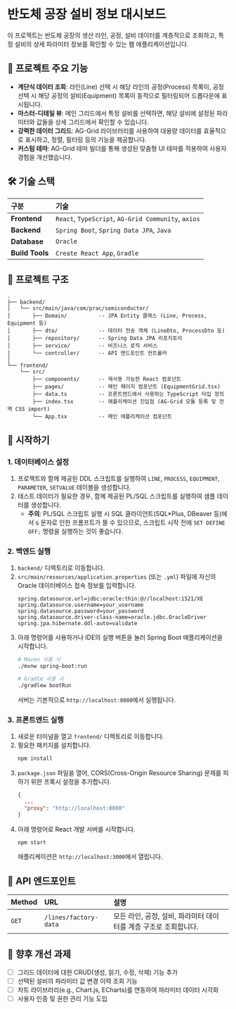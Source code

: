 # 반도체 공장 설비 정보 대시보드

이 프로젝트는 반도체 공장의 생산 라인, 공정, 설비 데이터를 계층적으로 조회하고, 특정 설비의 상세 파라미터 정보를 확인할 수 있는 웹 애플리케이션입니다.

## 📅 프로젝트 주요 기능

* **계단식 데이터 조회**: 라인(Line) 선택 시 해당 라인의 공정(Process) 목록이, 공정 선택 시 해당 공정의 설비(Equipment) 목록이 동적으로 필터링되어 드롭다운에 표시됩니다.
* **마스터-디테일 뷰**: 메인 그리드에서 특정 설비를 선택하면, 해당 설비에 설정된 파라미터와 값들을 상세 그리드에서 확인할 수 있습니다.
* **강력한 데이터 그리드**: AG-Grid 라이브러리를 사용하여 대용량 데이터를 효율적으로 표시하고, 정렬, 필터링 등의 기능을 제공합니다.
* **커스텀 테마**: AG-Grid 테마 빌더를 통해 생성된 맞춤형 UI 테마를 적용하여 사용자 경험을 개선했습니다.

## 🛠️ 기술 스택

| 구분      | 기술                                                                                                |
| :-------- |:--------------------------------------------------------------------------------------------------|
| **Frontend** | `React`, `TypeScript`, `AG-Grid Community`, `axios`                                               |
| **Backend** | `Spring Boot`, `Spring Data JPA`, `Java`                                                          |
| **Database** | `Oracle`                                                                                          |
| **Build Tools** | `Create React App`, `Gradle`                                                                      |

## 📁 프로젝트 구조

```
.
├── backend/
│   └── src/main/java/com/prac/semiconductor/
│       ├── Domain/          -- JPA Entity 클래스 (Line, Process, Equipment 등)
│       ├── dto/             -- 데이터 전송 객체 (LineDto, ProcessDto 등)
│       ├── repository/      -- Spring Data JPA 리포지토리
│       ├── service/         -- 비즈니스 로직 서비스
│       └── controller/      -- API 엔드포인트 컨트롤러
│
└── frontend/
    └── src/
        ├── components/      -- 재사용 가능한 React 컴포넌트
        ├── pages/           -- 메인 페이지 컴포넌트 (EquipmentGrid.tsx)
        ├── data.ts          -- 프론트엔드에서 사용하는 TypeScript 타입 정의
        ├── index.tsx        -- 애플리케이션 진입점 (AG-Grid 모듈 등록 및 전역 CSS import)
        └── App.tsx          -- 메인 애플리케이션 컴포넌트
```

## 🚀 시작하기

### 1\. 데이터베이스 설정

1.  프로젝트와 함께 제공된 DDL 스크립트를 실행하여 `LINE`, `PROCESS`, `EQUIPMENT`, `PARAMETER`, `SETVALUE` 테이블을 생성합니다.
2.  테스트 데이터가 필요한 경우, 함께 제공된 PL/SQL 스크립트를 실행하여 샘플 데이터를 생성합니다.
    * **주의**: PL/SQL 스크립트 실행 시 SQL 클라이언트(SQL\*Plus, DBeaver 등)에서 `&` 문자로 인한 프롬프트가 뜰 수 있으므로, 스크립트 시작 전에 `SET DEFINE OFF;` 명령을 실행하는 것이 좋습니다.

### 2\. 백엔드 실행

1.  `backend/` 디렉토리로 이동합니다.
2.  `src/main/resources/application.properties` (또는 `.yml`) 파일에 자신의 Oracle 데이터베이스 접속 정보를 입력합니다.
    ```properties
    spring.datasource.url=jdbc:oracle:thin:@//localhost:1521/XE
    spring.datasource.username=your_username
    spring.datasource.password=your_password
    spring.datasource.driver-class-name=oracle.jdbc.OracleDriver
    spring.jpa.hibernate.ddl-auto=validate
    ```
3.  아래 명령어를 사용하거나 IDE의 실행 버튼을 눌러 Spring Boot 애플리케이션을 시작합니다.
    ```bash
    # Maven 사용 시
    ./mvnw spring-boot:run

    # Gradle 사용 시
    ./gradlew bootRun
    ```
    서버는 기본적으로 `http://localhost:8080`에서 실행됩니다.

### 3\. 프론트엔드 실행

1.  새로운 터미널을 열고 `frontend/` 디렉토리로 이동합니다.
2.  필요한 패키지를 설치합니다.
    ```bash
    npm install
    ```
3.  `package.json` 파일을 열어, CORS(Cross-Origin Resource Sharing) 문제를 피하기 위한 프록시 설정을 추가합니다.
    ```json
    {
      ...
      "proxy": "http://localhost:8080"
    }
    ```
4.  아래 명령어로 React 개발 서버를 시작합니다.
    ```bash
    npm start
    ```
    애플리케이션은 `http://localhost:3000`에서 열립니다.

## 📝 API 엔드포인트

| Method | URL                  | 설명                                 |
| :----- | :------------------- | :----------------------------------- |
| `GET`  | `/lines/factory-data` | 모든 라인, 공정, 설비, 파라미터 데이터를 계층 구조로 조회합니다. |

## 🌟 향후 개선 과제

- [ ] 그리드 데이터에 대한 CRUD(생성, 읽기, 수정, 삭제) 기능 추가
- [ ] 선택된 설비의 파라미터 값 변경 이력 조회 기능
- [ ] 차트 라이브러리(e.g., Chart.js, ECharts)를 연동하여 파라미터 데이터 시각화
- [ ] 사용자 인증 및 권한 관리 기능 도입
